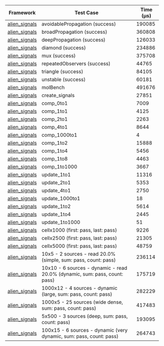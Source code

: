 | Framework | Test Case | Time (μs) |
| --- | --- | --- |
| [alien_signals](https://github.com/medz/alien-signals-dart) | avoidablePropagation (success) | 190085 |
| [alien_signals](https://github.com/medz/alien-signals-dart) | broadPropagation (success) | 360808 |
| [alien_signals](https://github.com/medz/alien-signals-dart) | deepPropagation (success) | 126033 |
| [alien_signals](https://github.com/medz/alien-signals-dart) | diamond (success) | 234886 |
| [alien_signals](https://github.com/medz/alien-signals-dart) | mux (success) | 375708 |
| [alien_signals](https://github.com/medz/alien-signals-dart) | repeatedObservers (success) | 44765 |
| [alien_signals](https://github.com/medz/alien-signals-dart) | triangle (success) | 84105 |
| [alien_signals](https://github.com/medz/alien-signals-dart) | unstable (success) | 60181 |
| [alien_signals](https://github.com/medz/alien-signals-dart) | molBench | 491676 |
| [alien_signals](https://github.com/medz/alien-signals-dart) | create_signals | 27851 |
| [alien_signals](https://github.com/medz/alien-signals-dart) | comp_0to1 | 7009 |
| [alien_signals](https://github.com/medz/alien-signals-dart) | comp_1to1 | 4125 |
| [alien_signals](https://github.com/medz/alien-signals-dart) | comp_2to1 | 2263 |
| [alien_signals](https://github.com/medz/alien-signals-dart) | comp_4to1 | 8644 |
| [alien_signals](https://github.com/medz/alien-signals-dart) | comp_1000to1 | 4 |
| [alien_signals](https://github.com/medz/alien-signals-dart) | comp_1to2 | 15888 |
| [alien_signals](https://github.com/medz/alien-signals-dart) | comp_1to4 | 5456 |
| [alien_signals](https://github.com/medz/alien-signals-dart) | comp_1to8 | 4463 |
| [alien_signals](https://github.com/medz/alien-signals-dart) | comp_1to1000 | 3667 |
| [alien_signals](https://github.com/medz/alien-signals-dart) | update_1to1 | 11316 |
| [alien_signals](https://github.com/medz/alien-signals-dart) | update_2to1 | 5353 |
| [alien_signals](https://github.com/medz/alien-signals-dart) | update_4to1 | 2750 |
| [alien_signals](https://github.com/medz/alien-signals-dart) | update_1000to1 | 18 |
| [alien_signals](https://github.com/medz/alien-signals-dart) | update_1to2 | 5614 |
| [alien_signals](https://github.com/medz/alien-signals-dart) | update_1to4 | 2445 |
| [alien_signals](https://github.com/medz/alien-signals-dart) | update_1to1000 | 51 |
| [alien_signals](https://github.com/medz/alien-signals-dart) | cellx1000 (first: pass, last: pass) | 9226 |
| [alien_signals](https://github.com/medz/alien-signals-dart) | cellx2500 (first: pass, last: pass) | 21305 |
| [alien_signals](https://github.com/medz/alien-signals-dart) | cellx5000 (first: pass, last: pass) | 48759 |
| [alien_signals](https://github.com/medz/alien-signals-dart) | 10x5 - 2 sources - read 20.0% (simple, sum: pass, count: pass) | 236114 |
| [alien_signals](https://github.com/medz/alien-signals-dart) | 10x10 - 6 sources - dynamic - read 20.0% (dynamic, sum: pass, count: pass) | 175719 |
| [alien_signals](https://github.com/medz/alien-signals-dart) | 1000x12 - 4 sources - dynamic (large, sum: pass, count: pass) | 282229 |
| [alien_signals](https://github.com/medz/alien-signals-dart) | 1000x5 - 25 sources (wide dense, sum: pass, count: pass) | 417483 |
| [alien_signals](https://github.com/medz/alien-signals-dart) | 5x500 - 3 sources (deep, sum: pass, count: pass) | 193095 |
| [alien_signals](https://github.com/medz/alien-signals-dart) | 100x15 - 6 sources - dynamic (very dynamic, sum: pass, count: pass) | 264743 |
